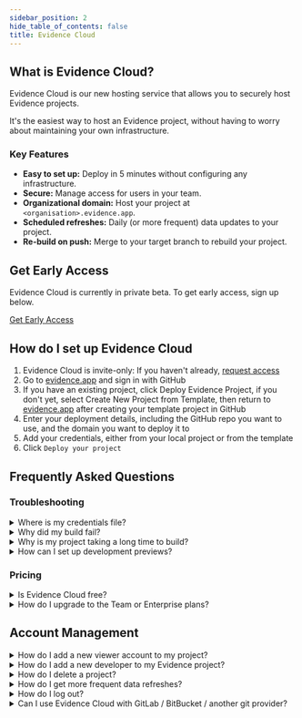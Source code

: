 ```yaml
---
sidebar_position: 2
hide_table_of_contents: false
title: Evidence Cloud
---
```


## What is Evidence Cloud?

Evidence Cloud is our new hosting service that allows you to securely host Evidence projects.

It's the easiest way to host an Evidence project, without having to worry about maintaining your own infrastructure.

### Key Features

- **Easy to set up:** Deploy in 5 minutes without configuring any infrastructure.
- **Secure:** Manage access for users in your team.
- **Organizational domain:** Host your project at `<organisation>.evidence.app`.
- **Scheduled refreshes:** Daily (or more frequent) data updates to your project.
- **Re-build on push:** Merge to your target branch to rebuild your project.

## Get Early Access

Evidence Cloud is currently in private beta. To get early access, sign up below.

<a class="waitlist" href="https://du3tapwtcbi.typeform.com/to/kwp7ZD3q?utm_source=docs">Get Early Access</a>

## How do I set up Evidence Cloud

1. Evidence Cloud is invite-only: If you haven't already, [request access](https://du3tapwtcbi.typeform.com/to/kwp7ZD3q?utm_source=docs)
1. Go to [evidence.app](https://evidence.app) and sign in with GitHub
1. If you have an existing project, click Deploy Evidence Project, if you don't yet, select Create New Project from Template, then return to [evidence.app](https://evidence.app) after creating your template project in GitHub
1. Enter your deployment details, including the GitHub repo you want to use, and the domain you want to deploy it to
1. Add your credentials, either from your local project or from the template
1. Click `Deploy your project`


## Frequently Asked Questions

### Troubleshooting

<details>
    <summary>Where is my credentials file?</summary>
    <ul>
    <li><b>If you are deploying the default template:</b> You don't need them, hit the button to use the template project default credentials.</li>
    <li><b>If you have an existing project:</b> Your credentials file is stored in <code>.evidence/template/evidence.settings.json</code>. You may need to edit your file explorer settings (<a href="https://support.microsoft.com/en-us/windows/view-hidden-files-and-folders-in-windows-97fbc472-c603-9d90-91d0-1166d1d9f4b5">windows</a>, <a href="https://discussions.apple.com/thread/7581737">mac</a>) to show hidden folders .</li>
    </ul>
</details>

<details>
    <summary>Why did my build fail?</summary>
    <p>Usually this is caused by an error with your project code. Evidence will not deploy sites with errors to prevent users from seeing broken reports. Enter <code>npm run build</code> in your editor to test if the build succeeds locally. If you are still having issues, reach out on Slack.</p>
</details>

<details>
    <summary>Why is my project taking a long time to build?</summary>
    <p>The initial deployment takes longer as we provision your account, and may take up to 15 minutes. Subsequent builds will be much faster and will show detailed build logs as they progress.</p>
</details>



<details>
    <summary>How can I set up development previews?</summary>
    <p>Alongside your <code>main</code> branch, set up a secondary project targeting a development branch (e.g. <code>dev</code>) whenever you merge changes into <code>dev</code>, you will get a preview. When you are ready to release changes, merge these into <code>main</code>.</p>
    <p>You can set up different database credentials for development deployments, which allows you to use development data before it is in your production db.</p>
</details>


### Pricing

<details>
    <summary>Is Evidence Cloud free?</summary>
    <p>Evidence Cloud is free for up to 5 viewer accounts, and up to one connected repository. Beyond this, you'll need to upgrade to one of the <a href="https://evidence.dev/cloud">paid plans</a>).</p>
</details>

<details>
    <summary>How do I upgrade to the Team or Enterprise plans?</summary>
    <p>Email <a href="mailto:archie@evidence.dev">archie@evidence.dev</a>, including your login (GitHub username) and the plan you want to upgrade to.</p>
</details>




## Account Management

<details>
    <summary>How do I add a new viewer account to my project?</summary>
    <p>Log in to Evidence Cloud at <a href="https://evidence.app">evidence.app</a>, and select your project. Click on the <code>Users</code> tab, and enter the email address of the user you want to add. They will receive an email with login details.</p>
</details>

<details>
    <summary>How do I add a new developer to my Evidence project?</summary>
    <p>Give them access them to your <a href="https://docs.github.com/en/organizations/managing-user-access-to-your-organizations-repositories/managing-repository-roles/managing-an-individuals-access-to-an-organization-repository">github repository</a>. Only one user can manage the Evidence Cloud deployment settings at this time.</p>
</details>


<details>
    <summary>How do I delete a project?</summary>
    <p>Email <a href="mailto:archie@evidence.dev">archie@evidence.dev</a>, and ask.</p>
</details>

<details>
    <summary>How do I get more frequent data refreshes?</summary>
    <p>Email <a href="mailto:archie@evidence.dev">archie@evidence.dev</a>, and ask.</p>
</details>

<details>
    <summary>How do I log out?</summary>
    <p>Click on the icon showing your GitHub avatar in the top right and select <code>Sign out</code>.</p>
</details>

<details>
    <summary>Can I use Evidence Cloud with GitLab / BitBucket / another git provider?</summary>
    <p>Not yet! If your team needs another git provider, reach out on Slack.</p>
</details>